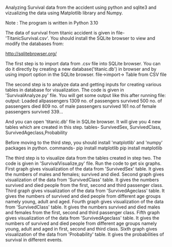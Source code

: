 Analyzing Survival data from the accident using python and sqlite3 and vizualizing the data using Matplotlib library and Numpy.

Note : The program is written in Python 3.10

The data of survival from titanic accident is given in file-'TitanicSurvival.csv'.
You should install the SQLite browser to view and modify the databases from:

http://sqlitebrowser.org/

The first step is to import data from .csv file into SQLite browser. You can do it directly by creating a new database('titanic.db') in browser and by using import option in the SQLite browser.
file->import-> Table from CSV file

The second step is to analyze data and getting inputs for creating various tables in database for visualization. The code is given in 'SurvivalAnalyze.py' file. You will get some output like this after running file:
output:
Loaded allpassengers 1309
no. of passengers survived 500
no. of passengers died 809
no. of male passengers survived 161
no.of female passengers survived 339...

And you can open 'titanic.db' file in SQLite browser. It will give you 4 new tables which are created in this step.
tables- SurvivedSex, SurvivedClass, SurvivedAgeclass,Probability

Before moving to the third step, you should install 'matplotlib' and 'numpy' packages in python. 
commands-
pip install matplotlib
pip install matplotlib

The third step is to visualize data from the tables created in step two. The code is given in 'SurvivalVisualize,py' file. Run the code to get six graphs.
First graph gives visualization of the data from 'SurvivedSex' table. It gives the numbers of males and females; survived and died.
Second graph gives visualization of the data from 'SurvivedClass' table. It gives the numbers survived and died people from the first, second and third passenger class.
Third graph gives visualization of the data from 'SurvivedAgeclass' table. It gives the numbers of survived and died people from different age groups namely young, adult and aged.
Fourth graph gives visualization of the data from 'SurvivedClass' table. It gives the numbers survived and died males and females from the first, second and third passenger class.
Fifth graph gives visualization of the data from 'SurvivedAgeclass' table. It gives the numbers of survived and died people from different age groups namely young, adult and aged in first, second and third class.
Sixth graph gives visualization of the data from 'Probability' table. It gives the probabilities of survival in different events.

























